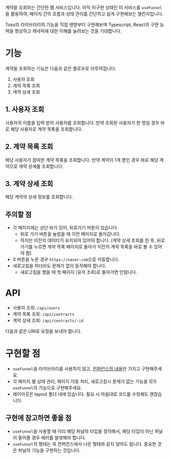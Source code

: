 계약을 조회하는 간단한 웹 서비스입니다.
아직 미구현 상태인 이 서비스를 `useFunnel`을 활용하여, 페이지 간의 흐름과 상태 관리를 간단하고 쉽게 구현해보는 챌린지입니다.

Toss의 라이브러리의 기능을 직접 맨땅부터 구현해보며 Typescript, React의 구현 능력을 향상하고 제네릭에 대한 이해를 늘려보는 것을 기대합니다.

# 기능

계약을 조회하는 기능은 다음과 같은 플로우로 이루어집니다.

1. 사용자 조회
2. 계약 목록 조회
3. 계약 상세 조회

## 1. 사용자 조회

사용자의 이름을 입력 받아 사용자를 조회합니다.
만약 조회된 사용자가 한 명일 경우 바로 해당 사용자로 계약 목록을 조회합니다.

## 2. 계약 목록 조회

해당 사용자가 참여한 계약 목록을 조회합니다.
만약 계약이 1개 뿐인 경우 바로 해당 계약으로 계약 상세를 조회합니다.

## 3. 계약 상세 조회

해당 계약의 상세 정보를 조회합니다.

## 주의할 점

- 각 페이지에는 상단 바가 있어, 뒤로가기 버튼이 있습니다.
  - 뒤로 가기 버튼을 눌렀을 때 이전 페이지로 돌아갑니다.
  - 하지만 이전의 데이터가 유지되어 있어야 합니다. (계약 상세 조회를 한 후, 뒤로가기를 누르면 계약 목록 페이지로 돌아가 이전의 계약 목록을 바로 볼 수 있어야 함)
- X 버튼을 누른 경우 `https://naver.com`으로 이동합니다.
- 새로고침을 하더라도 문제가 없이 동작해야 합니다.
  - 새로고침을 했을 때 첫 페이지 (유저 조회)로 돌아가면 안됩니다.

# API

- 사용자 조회: `/api/users`
- 계약 목록 조회: `/api/contracts`
- 계약 상세 조회: `/api/contracts/:id`

다음과 같은 URI로 요청을 보내야 합니다.

# 구현할 점

- `useFunnel`을 라이브러리를 사용하지 않고, [컨퍼런스의 내용](https://www.youtube.com/watch?v=NwLWX2RNVcw)만 가지고 구현해주세요.
- 각 페이지 별 상태 관리, 페이지 이동 처리, 새로고침시 문제가 없는 기능을 모두 `useFunnel`의 기능으로 구현해주세요.
- 레이아웃은 layout 폴더 내에 있습니다. 필요 시 마음대로 코드를 수정해도 괜찮습니다.

## 구현에 참고하면 좋을 점

- `useFunnel`을 사용할 때 미리 해당 퍼널의 타입을 정의해서, 해당 타입이 아닌 퍼널이 들어올 경우 에러를 발생해야 합니다.
- `useFunnel`의 형태는 꼭 컨퍼런스에서 나온 형태와 같지 않아도 됩니다. 중요한 것은 퍼널의 기능을 구현하는 것입니다.
